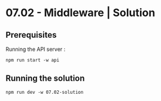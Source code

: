 # 07.02 - Middleware | Solution

## Prerequisites

Running the API server :

```
npm run start -w api
```

## Running the solution

```
npm run dev -w 07.02-solution
```
